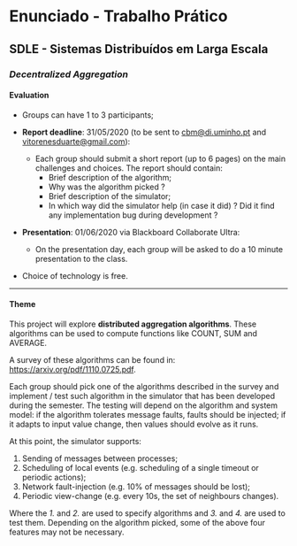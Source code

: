 # Enunciado - Trabalho Prático

## SDLE - Sistemas Distribuídos em Larga Escala

### *Decentralized Aggregation*

#### Evaluation

* Groups can have 1 to 3 participants;

* **Report deadline**: 31/05/2020 (to be sent to cbm@di.uminho.pt and vitorenesduarte@gmail.com):
    * Each group should submit a short report (up to 6 pages) on the main challenges and choices. The report should contain:
        * Brief description of the algorithm;
        * Why was the algorithm picked ?
        * Brief description of the simulator;
        * In which way did the simulator help (in case it did) ? Did it find any implementation bug during development ?
* **Presentation**: 01/06/2020 via Blackboard Collaborate Ultra:
    * On the presentation day, each group will be asked to do a 10 minute presentation to the class.

* Choice of technology is free.

---

#### Theme

This project will explore **distributed aggregation algorithms**. These algorithms can be used to compute functions like COUNT, SUM and AVERAGE.

A survey of these algorithms can be found in: https://arxiv.org/pdf/1110.0725.pdf.

Each group should pick one of the algorithms described in the survey and implement / test such algorithm in the simulator that has been developed during the semester. The testing will depend on the algorithm and system model: if the algorithm tolerates message faults, faults should be injected; if it adapts to input value change, then values should evolve as it runs.

At this point, the simulator supports:

1. Sending of messages between processes;
2. Scheduling of local events (e.g. scheduling of a single timeout or periodic actions);
3. Network fault-injection (e.g. 10% of messages should be lost);
4. Periodic view-change (e.g. every 10s, the set of neighbours changes).

Where the *1.* and *2.* are used to specify algorithms and *3.* and *4.* are used to test them. Depending on the algorithm picked, some of the above four features may not be necessary.
